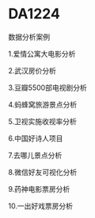 # DA1224
数据分析案例

1.爱情公寓大电影分析

2.武汉房价分析

3.豆瓣5500部电视剧分析

4.蚂蜂窝旅游景点分析

5.卫视实施收视率分析

6.中国好诗人项目

7.去哪儿景点分析

8.微信好友可视化分析

9.药神电影票房分析

10.一出好戏票房分析



